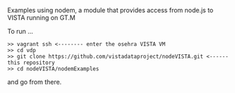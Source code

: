 Examples using nodem, a module that provides access from node.js to VISTA running on GT.M

To run ...

```text
>> vagrant ssh <-------- enter the osehra VISTA VM
>> cd vdp
>> git clone https://github.com/vistadataproject/nodeVISTA.git <------ this repository
>> cd nodeVISTA/nodemExamples
```

and go from there.

